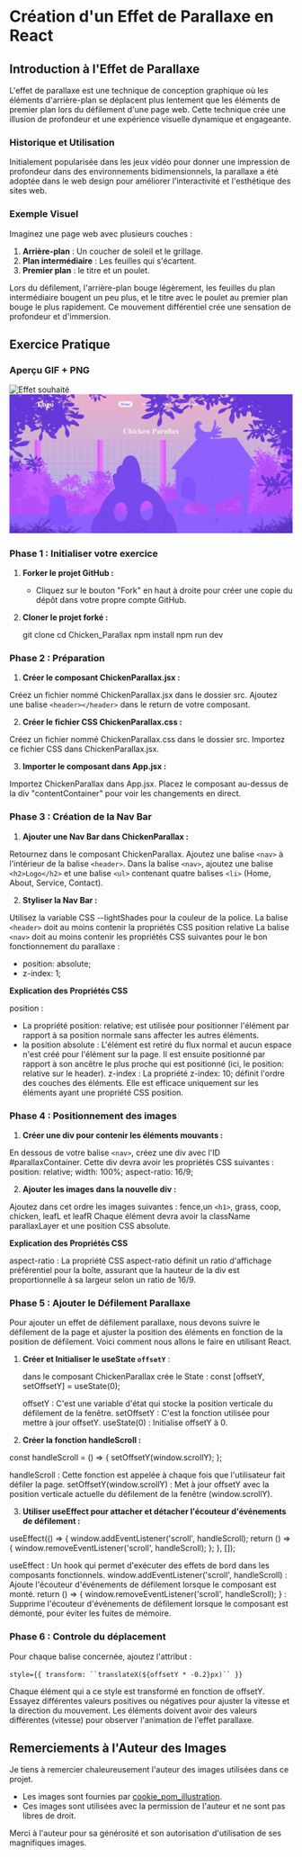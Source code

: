 # Création d'un Effet de Parallaxe en React

## Introduction à l'Effet de Parallaxe

L'effet de parallaxe est une technique de conception graphique où les éléments d'arrière-plan se déplacent plus lentement que les éléments de premier plan lors du défilement d'une page web. Cette technique crée une illusion de profondeur et une expérience visuelle dynamique et engageante.

### Historique et Utilisation

Initialement popularisée dans les jeux vidéo pour donner une impression de profondeur dans des environnements bidimensionnels, la parallaxe a été adoptée dans le web design pour améliorer l'interactivité et l'esthétique des sites web.

### Exemple Visuel

Imaginez une page web avec plusieurs couches :

1. **Arrière-plan** : Un coucher de soleil et le grillage.
2. **Plan intermédiaire** : Les feuilles qui s'écartent.
3. **Premier plan** : le titre et un poulet.

Lors du défilement, l'arrière-plan bouge légèrement,  les feuilles du plan intermédiaire bougent un peu plus, et le titre avec le poulet au premier plan bouge le plus rapidement. Ce mouvement différentiel crée une sensation de profondeur et d'immersion.


## Exercice Pratique

### Aperçu GIF + PNG

![Effet souhaité](./public/ChickenParallax.gif)
![Effet souhaité](./public/ChickenParallax.png)

### Phase 1 : Initialiser votre exercice

1. **Forker le projet GitHub :**

   - Cliquez sur le bouton "Fork" en haut à droite pour créer une copie du dépôt dans votre propre compte GitHub.

2. **Cloner le projet forké :**

   git clone 
   cd Chicken_Parallax
   npm install
   npm run dev  

### Phase 2 : Préparation

1. **Créer le composant ChickenParallax.jsx :**

Créez un fichier nommé ChickenParallax.jsx dans le dossier src.
Ajoutez une balise `<header></header>` dans le return de votre composant.

2. **Créer le fichier CSS ChickenParallax.css :**

Créez un fichier nommé ChickenParallax.css dans le dossier src.
Importez ce fichier CSS dans ChickenParallax.jsx.

3. **Importer le composant dans App.jsx :**

Importez ChickenParallax dans App.jsx.
Placez le composant au-dessus de la div "contentContainer" pour voir les changements en direct.

### Phase 3 : Création de la Nav Bar

1. **Ajouter une Nav Bar dans ChickenParallax :**

Retournez dans le composant ChickenParallax.
Ajoutez une balise `<nav>` à l'intérieur de la balise `<header>`.
Dans la balise `<nav>`, ajoutez une balise `<h2>Logo</h2>` et une balise `<ul>` contenant quatre balises `<li>` (Home, About, Service, Contact).

2. **Styliser la Nav Bar :**

Utilisez la variable CSS --lightShades pour la couleur de la police.
La balise `<header>` doit au moins contenir la propriétés CSS position relative
La balise `<nav>` doit au moins contenir les propriétés CSS suivantes pour le bon fonctionnement du parallaxe :
- position: absolute;
- z-index: 1;

**Explication des Propriétés CSS**

position : 
- La propriété position: relative; est utilisée pour positionner l'élément par rapport à sa position normale sans affecter les autres éléments.
- la position absolute : L'élément est retiré du flux normal et aucun espace n'est créé pour l'élément sur la page. Il est ensuite positionné par rapport à son ancêtre le plus proche qui est positionné (ici, le position: relative sur le header).
z-index : La propriété z-index: 10; définit l'ordre des couches des éléments. Elle est efficace uniquement sur les éléments ayant une propriété CSS position.

### Phase 4 : Positionnement des images

1. **Créer une div pour contenir les éléments mouvants :**

En dessous de votre balise `<nav>`, créez une div avec l'ID #parallaxContainer.
Cette div devra avoir les propriétés CSS suivantes :
position: relative;
width: 100%;
aspect-ratio: 16/9;

2. **Ajouter les images dans la nouvelle div :**

Ajoutez dans cet ordre les images suivantes : fence,un `<h1>`, grass, coop, chicken, leafL et leafR
Chaque élément devra avoir la className parallaxLayer et une position CSS absolute.

**Explication des Propriétés CSS**

aspect-ratio : La propriété CSS aspect-ratio définit un ratio d'affichage préférentiel pour la boîte, assurant que la hauteur de la div est proportionnelle à sa largeur selon un ratio de 16/9.

### Phase 5 : Ajouter le Défilement Parallaxe

Pour ajouter un effet de défilement parallaxe, nous devons suivre le défilement de la page et ajuster la position des éléments en fonction de la position de défilement. Voici comment nous allons le faire en utilisant React.

1. **Créer et Initialiser le useState `offsetY`** :
   
   dans le composant ChickenParallax crée le State :
   const [offsetY, setOffsetY] = useState(0);

    offsetY : C'est une variable d'état qui stocke la position verticale du défilement de la fenêtre.
    setOffsetY : C'est la fonction utilisée pour mettre à jour offsetY.
    useState(0) : Initialise offsetY à 0.

2. **Créer la fonction handleScroll :**

const handleScroll = () => {
    setOffsetY(window.scrollY);
};

handleScroll : Cette fonction est appelée à chaque fois que l'utilisateur fait défiler la page.
setOffsetY(window.scrollY) : Met à jour offsetY avec la position verticale actuelle du défilement de la fenêtre (window.scrollY).

3. **Utiliser useEffect pour attacher et détacher l'écouteur d'événements de défilement :**

useEffect(() => {
    window.addEventListener('scroll', handleScroll);
    return () => {
        window.removeEventListener('scroll', handleScroll);
    };
}, []);

useEffect : Un hook qui permet d'exécuter des effets de bord dans les composants fonctionnels.
window.addEventListener('scroll', handleScroll) : Ajoute l'écouteur d'événements de défilement lorsque le composant est monté.
return () => { window.removeEventListener('scroll', handleScroll); } : Supprime l'écouteur d'événements de défilement lorsque le composant est démonté, pour éviter les fuites de mémoire.

### Phase 6 : Controle du déplacement

Pour chaque balise concernée, ajoutez l'attribut :

`style={{ transform: ``translateX(${offsetY * -0.2}px)`` }}`

Chaque élément qui a ce style est transformé en fonction de offsetY. 
Essayez différentes valeurs positives ou négatives pour ajuster la vitesse et la direction du mouvement. Les éléments doivent avoir des valeurs différentes (vitesse) pour observer l'animation de l'effet parallaxe.

## Remerciements à l'Auteur des Images

Je tiens à remercier chaleureusement l'auteur des images utilisées dans ce projet.

- Les images sont fournies par [cookie_pom_illustration](https://www.instagram.com/cookie_pom_Illustration/).
- Ces images sont utilisées avec la permission de l'auteur et ne sont pas libres de droit.

Merci à l'auteur pour sa générosité et son autorisation d'utilisation de ses magnifiques images.